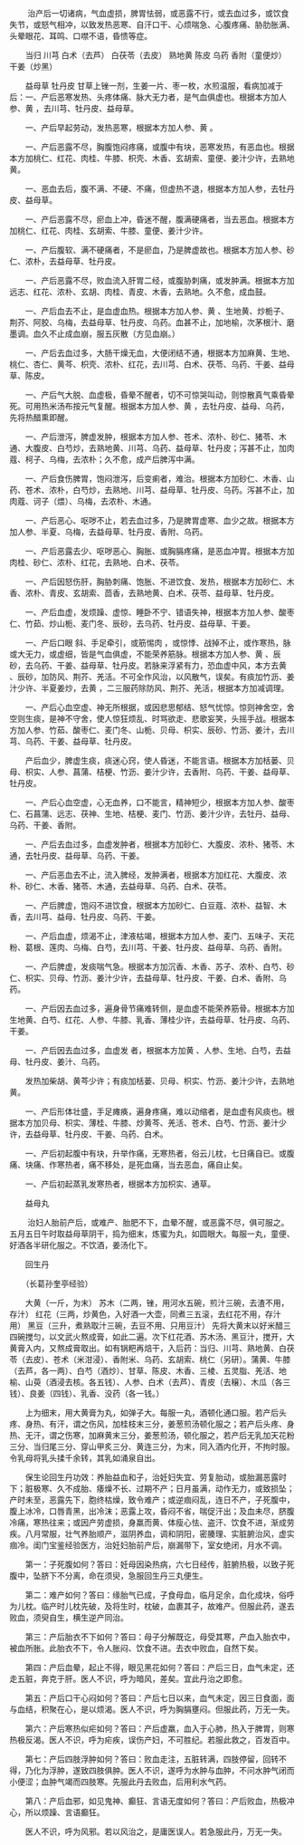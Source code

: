 <!-- { "loadSidebar": true } -->
　　 治产后一切诸病，气血虚损，脾胃怯弱，或恶露不行，或去血过多，或饮食失节，或怒气相冲，以致发热恶寒、自汗口干、心烦喘急、心腹疼痛、胁肋胀满、头晕眼花、耳鸣、口噤不语，昏愦等症。

　　当归 川芎 白术（去芦） 白茯苓（去皮） 熟地黄 陈皮 乌药 香附（童便炒） 干姜（炒黑）

　　益母草 牡丹皮 甘草上锉一剂，生姜一片、枣一枚，水煎温服，看病加减于后：一、产后恶寒发热、头疼体痛、脉大无力者，是气血俱虚也。根据本方加人参、黄 ，去川芎、牡丹皮、益母草。

　　一、产后早起劳动，发热恶寒，根据本方加人参、黄 。

　　一、产后恶露不尽，胸腹饱闷疼痛，或腹中有块，恶寒发热，有恶血也。根据本方加桃仁、红花、肉桂、牛膝、枳壳、木香、玄胡索、童便、姜汁少许，去熟地黄。

　　一、恶血去后，腹不满、不硬、不痛，但虚热不退，根据本方加人参，去牡丹皮、益母草。

　　一、产后恶露不尽，瘀血上冲，昏迷不醒，腹满硬痛者，当去恶血。根据本方加桃仁、红花、肉桂、玄胡索、牛膝、童便、姜汁少许。

　　一、产后腹软、满不硬痛者，不是瘀血，乃是脾虚故也。根据本方加人参、砂仁、浓朴，去益母草、牡丹皮。

　　一、产后恶露不尽，败血流入肝胃二经，或腹胁刺痛，或发肿满。根据本方加远志、红花、浓朴、玄胡、肉桂、青皮、木香，去熟地。久不愈，成血鼓。

　　一、产后血去不止，是血虚血热。根据本方加人参、黄 、生地黄、炒栀子、荆芥、阿胶、乌梅，去益母草、牡丹皮、乌药。血甚不止，加地榆，次茅根汁、磨墨调。血久不止成血崩，服五灰散（方见血崩。）

　　一、产后去血过多，大肠干燥无血，大便闭结不通，根据本方加麻黄、生地、桃仁、杏仁、黄芩、枳壳、浓朴、红花，去川芎、白术、茯苓、乌药、干姜、益母草、陈皮。

　　一、产后气大脱、血虚极，昏晕不醒者，切不可惊哭叫动，则惊散真气乘昏晕死。可用热米汤布按元气复醒。根据本方加人参、黄 ，去牡丹皮、益母、乌药，先将热醋熏即醒。

　　一、产后泄泻，脾虚发肿，根据本方加人参、苍术、浓朴、砂仁、猪苓、木通、大腹皮、白芍炒，去熟地黄、川芎、乌药、益母草、牡丹皮；泻甚不止，加肉蔻、柯子、乌梅，去浓朴；久不愈，成产后脾泻中满。

　　一、产后食伤脾胃，饱闷泄泻，后变痢者，难治。根据本方加砂仁、木香、山药、苍术、浓朴，白芍炒，去熟地、川芎、益母草、牡丹皮、乌药。泻甚不止，加肉蔻、诃子（煨）、乌梅，去浓朴、木通。

　　一、产后恶心、呕哕不止，若去血过多，乃是脾胃虚寒、血少之故。根据本方加人参、半夏、乌梅，去益母草、牡丹皮、香附、乌药。

　　一、产后恶露去少、呕哕恶心、胸胀、或胸膈疼痛，是恶血冲胃。根据本方加肉桂、砂仁、浓朴、红花，去熟地、白术、茯苓。

　　一、产后因怒伤肝，胸胁刺痛、饱胀、不进饮食、发热，根据本方加砂仁、木香、浓朴、青皮、玄胡索、茴香，去熟地黄、白术、茯苓、益母草、牡丹皮。

　　一、产后血虚，发烦躁、虚惊、睡卧不宁、错语失神，根据本方加人参、酸枣仁、竹茹、炒山栀、麦门冬、辰砂，去乌药、牡丹皮、益母草、干姜。

　　一、产后口眼 斜、手足牵引，或筋惕肉 ，或惊悸、战掉不止，或作寒热，脉或大无力，或虚细，皆是气血俱虚，不能荣养筋脉。根据本方加人参、黄 、辰砂，去乌药、干姜、益母草、牡丹皮。若脉来浮紧有力，恐血虚中风，本方去黄 、辰砂，加防风、荆芥、羌活。不可全作风治，以风散气，误矣。有痰加竹沥、姜汁少许、半夏姜炒，去黄 ，二三服药除防风、荆芥、羌活，根据本方加减调理。

　　一、产后心血空虚、神无所根据，或因悲思郁结、怒气忧惊。惊则神舍空，舍空则生痰，是神不守舍，使人惊狂烦乱、时骂欲走、悲歌妄笑，头摇手战。根据本方加人参、竹茹、酸枣仁、麦门冬、山栀、贝母、枳实、辰砂、竹沥、姜汁，去川芎、乌药、干姜、益母草、牡丹皮。

　　产后血少，脾虚生痰，痰迷心窍，使人昏迷，不能言语。根据本方加栝蒌、贝母、枳实、人参、菖蒲、桔梗、竹沥、姜汁少许，去香附、乌药、干姜、益母草、牡丹皮。

　　一、产后心血空虚，心无血养，口不能言，精神短少，根据本方加人参、酸枣仁、石菖蒲、远志、茯神、生地、桔梗、麦门、竹沥、姜汁少许，去牡丹、益母、乌药、干姜、香附。

　　一、产后去血过多，血虚发肿者，根据本方加砂仁、大腹皮、浓朴、猪苓、木通，去牡丹皮、益母草、乌药、干姜。

　　一、产后恶血去不止，流入脾经，发肿满者，根据本方加红花、大腹皮、浓朴、砂仁、木香、猪苓、木通，去益母草、乌药、白术、茯苓。

　　一、产后脾虚，饱闷不进饮食，根据本方加砂仁、白豆蔻、浓朴、益智、木香，去川芎、益母、牡丹皮、乌药、干姜。

　　一、产后血虚，烦渴不止，津液枯竭，根据本方加人参、麦门、五味子、天花粉、葛根、莲肉、乌梅、白芍，去川芎、干姜、牡丹皮、益母草、乌药、香附。

　　一、产后脾虚，发痰喘气急。根据本方加沉香、木香、苏子、浓朴、白芍、砂仁、枳实、贝母、竹沥、姜汁少许，去益母草、牡丹皮、干姜、白术、香附、乌药。

　　一、产后因去血过多，遍身骨节痛难转侧，是血虚不能荣养筋骨。根据本方加生地黄、白芍、红花、人参、牛膝、乳香、薄桂少许，去益母草、牡丹皮、乌药、干姜。

　　一、产后因去血过多，血虚发 者，根据本方加黄 、人参、生地、白芍，去益母、牡丹皮、姜汁、乌药。

　　发热加柴胡、黄芩少许；有痰加栝蒌、贝母、枳实、竹沥、姜汁少许，去熟地黄。

　　一、产后形体壮盛，手足瘫痪，遍身疼痛，难以动缩者，是血虚有风痰也。根据本方加贝母、枳实、薄桂、牛膝、炒黄芩、羌活、苍术、白芍、竹沥、姜汁少许，去益母草、牡丹皮、干姜、乌药、白术。

　　一、产后初起腹中有块，升举作痛，无寒热者，俗云儿枕，七日痛自已。或腹痛、块痛、作寒热者，痛不移处，是死血痛，当去恶血，痛自止矣。

　　一、产后初起蒸乳发寒热者，根据本方加枳实、通草。

　　益母丸

　　 治妇人胎前产后，或难产、胎肥不下，血晕不醒，或恶露不尽，俱可服之。五月五日午时取益母草阴干，捣为细末，炼蜜为丸，如圆眼大。每服一丸，童便、好酒各半研化服之。不饮酒，姜汤化下。

　　回生丹

　　（长葛孙奎亭经验）

　　大黄（一斤，为末） 苏木（二两，锉，用河水五碗，煎汁三碗，去渣不用，存汁） 红花（三两，炒黄色，入好酒一大壶，同煮三五滚，去红花不用，存汁用） 黑豆（三升，煮熟取汁三碗，去豆不用、只用豆汁） 先将大黄末以好米醋三四碗搅匀，以文武火熬成膏，如此二遍。次下红花酒、苏木汤、黑豆汁，搅开，大黄膏入内，又熬成膏取出。如有锅粑再焙干，入后药：当归、川芎、熟地黄、白茯苓（去皮）、苍术（米泔浸）、香附米、乌药、玄胡索、桃仁（另研）。蒲黄、牛膝（去芦，各一两）、白芍（酒炒）、甘草、陈皮、木香、三棱、五灵脂、羌活、地榆、山萸（酒浸去核。各五钱）、人参、白术（去芦）、青皮（去穣）、木瓜（各三钱）、良姜（四钱）、乳香、没药（各一钱。）

　　上为细末，用大黄膏为丸，如弹子大。每服一丸，酒顿化通口服。若产后头疼、身热、有汗，谓之伤风，加桂枝末三分，姜葱煎汤顿化服之；若产后头疼、身热、无汗，谓之伤寒，加麻黄末三分，姜葱煎汤，顿化服之，若产后无乳加天花粉三分、当归尾三分、穿山甲炙三分、黄连三分，为末，同入酒内化开，不拘时服。令乳母将乳头揉千余转，其乳如涌泉自出。

　　保生论回生丹功效：养胎益血和子，治妊妇失宜、劳复胎动，或胎漏恶露时下；脏极寒、久不成胎、痿燥不长、过期不产；日月虽满，动作无力，或致损坠；产时未至，恶露先下，胞终枯燥，致令难产；或逆痼闷乱，连日不产，子死腹中，腹上冰冷，口唇青黑，出冷沫；恶露上攻，昏闷不省，喘促汗出；及血未尽，脐腹冷痛，寒热往来；或因产劳虚损，身羸而黄、体瘦心怯、盗汗、饮食不进，渐成劳疾。八月常服，壮气养胎顺产，滋阴养血，调和阴阳，密腠理、实脏腑治风，虚实痼冷。闺门宝鉴经验医方，治妊妇胎前产后，崩漏带下，室女绝闭，月水不调。

　　第一：子死腹如何？答曰：妊母因染热病，六七日经传，脏腑热极，以致子死腹中，坠脐下不分离，命在须臾，急服回生丹三丸便生。

　　第二：难产如何？答曰：缘胎气已成，子食母血，临月足余，血化成块，俗呼为儿枕。临产时儿枕先破，及将生时，枕破，血裹其子，故难产。但服此药，遂去败血，须臾自生，横生逆产同治。

　　第三：产后胎衣不下如何？答曰：母子分解既讫，母受其寒，产血入胎衣中，被血所胀。此胎衣不下，令人胀闷、饮食不进。去衣中败血，自然下矣。

　　第四：产后血晕，起止不得，眼见黑花如何？答曰：产后三日，血气未定，还走五脏，奔克于肝。医人不识，呼为暗风，差矣。宜此丹治之即愈。

　　第五：产后口干心闷如何？答曰：产后七日以来，血气未定，因三日食面，面与血结，积聚在心，是以烦渴。医人不识，呼为胸膈壅闷。但服此药，万无一失。

　　第六：产后寒热似疟如何？答曰：产后虚羸，血入于心肺，热入于脾胃，则寒热极反渴。医人不识，呼为疟疾，误伤产妇，不可胜纪。若服此救之，百发百中。

　　第七：产后四肢浮肿如何？答曰：败血走注，五脏转满，四肢停留，回转不得，乃化为浮肿，遂致四肢俱肿。医人不识，遂呼为水肿与血肿，不问水肿气闭而小便涩；血肿气竭而四肢寒。先服此丹去败血，后用利水气药。

　　第八：产后血邪，如见鬼神、癫狂、言语无度如何？答曰：产后败血，热极冲心，所以烦躁、言语癫狂。

　　医人不识，呼为风邪。若以风治之，是庸医误人。若急服此丹，万无一失。

